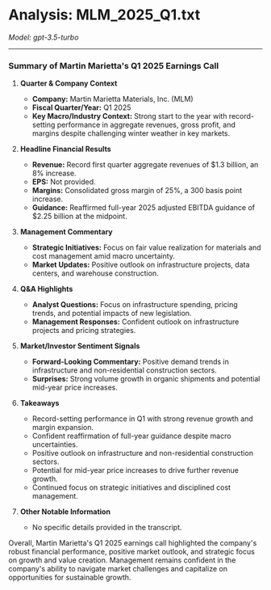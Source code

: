 # Analysis: MLM_2025_Q1.txt

*Model: gpt-3.5-turbo*

---

### Summary of Martin Marietta's Q1 2025 Earnings Call

1. **Quarter & Company Context**
   - **Company:** Martin Marietta Materials, Inc. (MLM)
   - **Fiscal Quarter/Year:** Q1 2025
   - **Key Macro/Industry Context:** Strong start to the year with record-setting performance in aggregate revenues, gross profit, and margins despite challenging winter weather in key markets.

2. **Headline Financial Results**
   - **Revenue:** Record first quarter aggregate revenues of $1.3 billion, an 8% increase.
   - **EPS:** Not provided.
   - **Margins:** Consolidated gross margin of 25%, a 300 basis point increase.
   - **Guidance:** Reaffirmed full-year 2025 adjusted EBITDA guidance of $2.25 billion at the midpoint.

3. **Management Commentary**
   - **Strategic Initiatives:** Focus on fair value realization for materials and cost management amid macro uncertainty.
   - **Market Updates:** Positive outlook on infrastructure projects, data centers, and warehouse construction.

4. **Q&A Highlights**
   - **Analyst Questions:** Focus on infrastructure spending, pricing trends, and potential impacts of new legislation.
   - **Management Responses:** Confident outlook on infrastructure projects and pricing strategies.

5. **Market/Investor Sentiment Signals**
   - **Forward-Looking Commentary:** Positive demand trends in infrastructure and non-residential construction sectors.
   - **Surprises:** Strong volume growth in organic shipments and potential mid-year price increases.

6. **Takeaways**
   - Record-setting performance in Q1 with strong revenue growth and margin expansion.
   - Confident reaffirmation of full-year guidance despite macro uncertainties.
   - Positive outlook on infrastructure and non-residential construction sectors.
   - Potential for mid-year price increases to drive further revenue growth.
   - Continued focus on strategic initiatives and disciplined cost management.

7. **Other Notable Information**
   - No specific details provided in the transcript.

Overall, Martin Marietta's Q1 2025 earnings call highlighted the company's robust financial performance, positive market outlook, and strategic focus on growth and value creation. Management remains confident in the company's ability to navigate market challenges and capitalize on opportunities for sustainable growth.